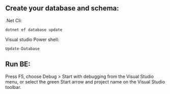 ## Create your database and schema:
.Net Cli:
```bash
dotnet ef database update
```
Visual studio Power shell:
```
Update-Database
```
## Run BE: 
Press F5, choose Debug > Start with debugging from the Visual Studio menu, or select the green Start arrow and project name on the Visual Studio toolbar.
